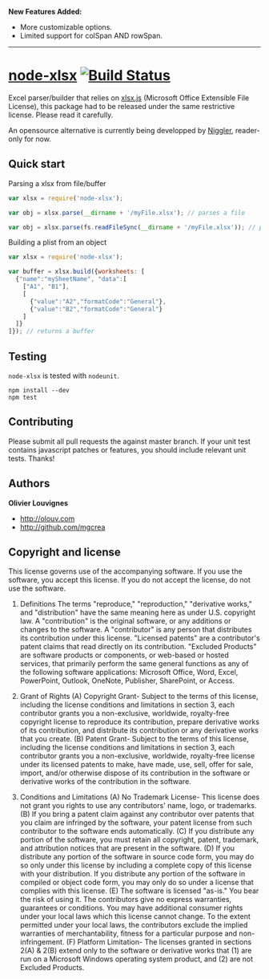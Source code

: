 **New Features Added:**

* More customizable options.
* Limited support for colSpan AND rowSpan.

---

[node-xlsx](http://mgcrea.github.com/node-xlsx) [![Build Status](https://secure.travis-ci.org/mgcrea/node-xlsx.png?branch=master)](http://travis-ci.org/#!/mgcrea/node-xlsx)
=================

Excel parser/builder that relies on [xlsx.js](https://raw.github.com/stephen-hardy/xlsx.js) (Microsoft Office Extensible File License), this package had to be released under the same restrictive license. Please read it carefully.

An opensource alternative is currently being developped by [Niggler](https://github.com/Niggler/js-xlsx), reader-only for now.

Quick start
-----------

Parsing a xlsx from file/buffer
``` javascript
var xlsx = require('node-xlsx');

var obj = xlsx.parse(__dirname + '/myFile.xlsx'); // parses a file

var obj = xlsx.parse(fs.readFileSync(__dirname + '/myFile.xlsx')); // parses a buffer

```

Building a plist from an object
``` javascript
var xlsx = require('node-xlsx');

var buffer = xlsx.build({worksheets: [
  {"name":"mySheetName", "data":[
    ["A1", "B1"],
    [
      {"value":"A2","formatCode":"General"},
      {"value":"B2","formatCode":"General"}
    ]
  ]}
]}); // returns a buffer

```

Testing
-------

`node-xlsx` is tested with `nodeunit`.

>
	npm install --dev
	npm test

Contributing
------------

Please submit all pull requests the against master branch. If your unit test contains javascript patches or features, you should include relevant unit tests. Thanks!

Authors
-------

**Olivier Louvignes**

+ http://olouv.com
+ http://github.com/mgcrea

Copyright and license
---------------------

  This license governs use of the accompanying software. If you use the software, you
   accept this license. If you do not accept the license, do not use the software.

  1. Definitions
   The terms "reproduce," "reproduction," "derivative works," and "distribution" have the
   same meaning here as under U.S. copyright law.
   A "contribution" is the original software, or any additions or changes to the software.
   A "contributor" is any person that distributes its contribution under this license.
   "Licensed patents" are a contributor's patent claims that read directly on its contribution.
   "Excluded Products” are software products or components, or web-based or hosted services, that primarily perform the same general functions as any of the following software applications: Microsoft Office, Word, Excel, PowerPoint, Outlook, OneNote, Publisher, SharePoint, or Access.

  2. Grant of Rights
   (A) Copyright Grant- Subject to the terms of this license, including the license conditions and limitations in section 3, each contributor grants you a non-exclusive, worldwide, royalty-free copyright license to reproduce its contribution, prepare derivative works of its contribution, and distribute its contribution or any derivative works that you create.
   (B) Patent Grant- Subject to the terms of this license, including the license conditions and limitations in section 3, each contributor grants you a non-exclusive, worldwide, royalty-free license under its licensed patents to make, have made, use, sell, offer for sale, import, and/or otherwise dispose of its contribution in the software or derivative works of the contribution in the software.

  3. Conditions and Limitations
   (A) No Trademark License- This license does not grant you rights to use any contributors' name, logo, or trademarks.
   (B) If you bring a patent claim against any contributor over patents that you claim are infringed by the software, your patent license from such contributor to the software ends automatically.
   (C) If you distribute any portion of the software, you must retain all copyright, patent, trademark, and attribution notices that are present in the software.
   (D) If you distribute any portion of the software in source code form, you may do so only under this license by including a complete copy of this license with your distribution. If you distribute any portion of the software in compiled or object code form, you may only do so under a license that complies with this license.
   (E) The software is licensed "as-is." You bear the risk of using it. The contributors give no express warranties, guarantees or conditions. You may have additional consumer rights under your local laws which this license cannot change. To the extent permitted under your local laws, the contributors exclude the implied warranties of merchantability, fitness for a particular purpose and non-infringement.
   (F) Platform Limitation- The licenses granted in sections 2(A) & 2(B) extend only to the software or derivative works that (1) are run on a Microsoft Windows operating system product, and (2) are not Excluded Products.
